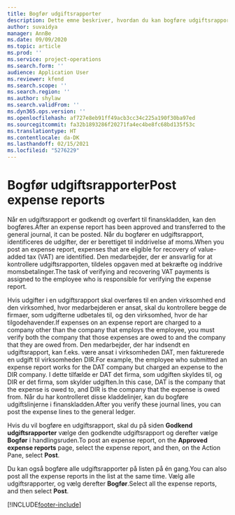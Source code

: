 ```yaml
---
title: Bogfør udgiftsrapporter
description: Dette emne beskriver, hvordan du kan bogføre udgiftsrapporter.
author: suvaidya
manager: AnnBe
ms.date: 09/09/2020
ms.topic: article
ms.prod: ''
ms.service: project-operations
ms.search.form: ''
audience: Application User
ms.reviewer: kfend
ms.search.scope: ''
ms.search.region: ''
ms.author: shylaw
ms.search.validFrom: ''
ms.dyn365.ops.version: ''
ms.openlocfilehash: af727e8eb91ff49acb3cc34c225a190f30ba97ed
ms.sourcegitcommit: fa32b1893286f20271fa4ec4be8fc68bd135f53c
ms.translationtype: HT
ms.contentlocale: da-DK
ms.lasthandoff: 02/15/2021
ms.locfileid: "5276229"
---
```

# <a name="post-expense-reports"></a><span data-ttu-id="32682-103">Bogfør udgiftsrapporter</span><span class="sxs-lookup"><span data-stu-id="32682-103">Post expense reports</span></span>

<span data-ttu-id="32682-104">Når en udgiftsrapport er godkendt og overført til finanskladden, kan den bogføres.</span><span class="sxs-lookup"><span data-stu-id="32682-104">After an expense report has been approved and transferred to the general journal, it can be posted.</span></span> <span data-ttu-id="32682-105">Når du bogfører en udgiftsrapport, identificeres de udgifter, der er berettiget til inddrivelse af moms.</span><span class="sxs-lookup"><span data-stu-id="32682-105">When you post an expense report, expenses that are eligible for recovery of value-added tax (VAT) are identified.</span></span> <span data-ttu-id="32682-106">Den medarbejder, der er ansvarlig for at kontrollere udgiftsrapporten, tildeles opgaven med at bekræfte og inddrive momsbetalinger.</span><span class="sxs-lookup"><span data-stu-id="32682-106">The task of verifying and recovering VAT payments is assigned to the employee who is responsible for verifying the expense report.</span></span>

<span data-ttu-id="32682-107">Hvis udgifter i en udgiftsrapport skal overføres til en anden virksomhed end den virksomhed, hvor medarbejderen er ansat, skal du kontrollere begge de firmaer, som udgifterne udbetales til, og den virksomhed, hvor de har tilgodehavender.</span><span class="sxs-lookup"><span data-stu-id="32682-107">If expenses on an expense report are charged to a company other than the company that employs the employee, you must verify both the company that those expenses are owed to and the company that they are owed from.</span></span> <span data-ttu-id="32682-108">Den medarbejder, der har indsendt en udgiftsrapport, kan f.eks. være ansat i virksomheden DAT, men fakturerede en udgift til virksomheden DIR.</span><span class="sxs-lookup"><span data-stu-id="32682-108">For example, the employee who submitted an expense report works for the DAT company but charged an expense to the DIR company.</span></span> <span data-ttu-id="32682-109">I dette tilfælde er DAT det firma, som udgiften skyldes til, og DIR er det firma, som skylder udgiften.</span><span class="sxs-lookup"><span data-stu-id="32682-109">In this case, DAT is the company that the expense is owed to, and DIR is the company that the expense is owed from.</span></span> <span data-ttu-id="32682-110">Når du har kontrolleret disse kladdelinjer, kan du bogføre udgiftslinjerne i finanskladden.</span><span class="sxs-lookup"><span data-stu-id="32682-110">After you verify these journal lines, you can post the expense lines to the general ledger.</span></span>

<span data-ttu-id="32682-111">Hvis du vil bogføre en udgiftsrapport, skal du på siden **Godkend udgiftsrapporter** vælge den godkendte udgiftsrapport og derefter vælge **Bogfør** i handlingsruden.</span><span class="sxs-lookup"><span data-stu-id="32682-111">To post an expense report, on the **Approved expense reports** page, select the expense report, and then, on the Action Pane, select **Post**.</span></span>

<span data-ttu-id="32682-112">Du kan også bogføre alle udgiftsrapporter på listen på én gang.</span><span class="sxs-lookup"><span data-stu-id="32682-112">You can also post all the expense reports in the list at the same time.</span></span> <span data-ttu-id="32682-113">Vælg alle udgiftsrapporter, og vælg derefter **Bogfør**.</span><span class="sxs-lookup"><span data-stu-id="32682-113">Select all the expense reports, and then select **Post**.</span></span>


[!INCLUDE[footer-include](../includes/footer-banner.md)]